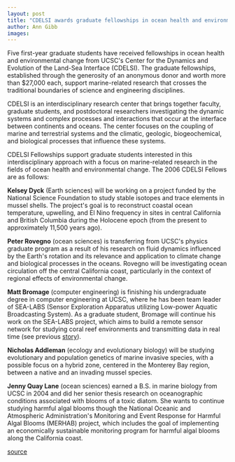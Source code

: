 ```yaml
---
layout: post
title: "CDELSI awards graduate fellowships in ocean health and environmental change"
author: Ann Gibb
images:
---
```


Five first-year graduate students have received fellowships in ocean health and environmental change from UCSC's Center for the Dynamics and Evolution of the Land-Sea Interface (CDELSI). The graduate fellowships, established through the generosity of an anonymous donor and worth more than $27,000 each, support marine-related research that crosses the traditional boundaries of science and engineering disciplines.

CDELSI is an interdisciplinary research center that brings together faculty, graduate students, and postdoctoral researchers investigating the dynamic systems and complex processes and interactions that occur at the interface between continents and oceans. The center focuses on the coupling of marine and terrestrial systems and the climatic, geologic, biogeochemical, and biological processes that influence these systems.

CDELSI Fellowships support graduate students interested in this interdisciplinary approach with a focus on marine-related research in the fields of ocean health and environmental change. The 2006 CDELSI Fellows are as follows:

**Kelsey Dyck** (Earth sciences) will be working on a project funded by the National Science Foundation to study stable isotopes and trace elements in mussel shells. The project's goal is to reconstruct coastal ocean temperature, upwelling, and El Nino frequency in sites in central California and British Columbia during the Holocene epoch (from the present to approximately 11,500 years ago).

**Peter Rovegno** (ocean sciences) is transferring from UCSC's physics graduate program as a result of his research on fluid dynamics influenced by the Earth's rotation and its relevance and application to climate change and biological processes in the oceans. Rovegno will be investigating ocean circulation off the central California coast, particularly in the context of regional effects of environmental change.

**Matt Bromage** (computer engineering) is finishing his undergraduate degree in computer engineering at UCSC, where he has been team leader of SEA-LABS (Sensor Exploration Apparatus utilizing Low-power Aquatic Broadcasting System). As a graduate student, Bromage will continue his work on the SEA-LABS project, which aims to build a remote sensor network for studying coral reef environments and transmitting data in real time (see previous [story][1]).

**Nicholas Addleman** (ecology and evolutionary biology) will be studying evolutionary and population genetics of marine invasive species, with a possible focus on a hybrid zone, centered in the Monterey Bay region, between a native and an invading mussel species.

**Jenny Quay Lane** (ocean sciences) earned a B.S. in marine biology from UCSC in 2004 and did her senior thesis research on oceanographic conditions associated with blooms of a toxic diatom. She wants to continue studying harmful algal blooms though the National Oceanic and Atmospheric Administration's Monitoring and Event Response for Harmful Algal Blooms (MERHAB) project, which includes the goal of implementing an economically sustainable monitoring program for harmful algal blooms along the California coast.   

[1]: http://currents.ucsc.edu/04-05/05-30/project.asp

[source](http://www1.ucsc.edu/currents/05-06/06-19/cdelsi.asp "Permalink to cdelsi")
